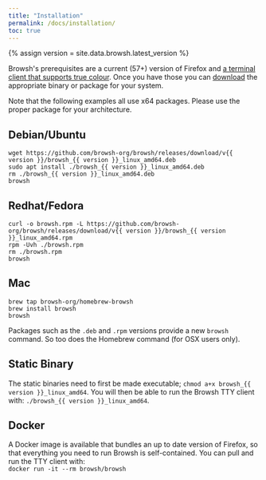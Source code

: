 ```yaml
---
title: "Installation"
permalink: /docs/installation/
toc: true
---
```


{% assign version = site.data.browsh.latest_version %}

Browsh's prerequisites are a current (57+) version of Firefox and [a terminal client that supports true colour](https://gist.github.com/XVilka/8346728). Once you have those you can [download](/downloads/) the appropriate binary or package for your system.

Note that the following examples all use x64 packages. Please use the proper package for your architecture.

## Debian/Ubuntu
```
wget https://github.com/browsh-org/browsh/releases/download/v{{ version }}/browsh_{{ version }}_linux_amd64.deb
sudo apt install ./browsh_{{ version }}_linux_amd64.deb
rm ./browsh_{{ version }}_linux_amd64.deb
browsh
```

## Redhat/Fedora
```
curl -o browsh.rpm -L https://github.com/browsh-org/browsh/releases/download/v{{ version }}/browsh_{{ version }}_linux_amd64.rpm
rpm -Uvh ./browsh.rpm
rm ./browsh.rpm
browsh
```

## Mac
```
brew tap browsh-org/homebrew-browsh
brew install browsh
browsh
```

Packages such as the `.deb` and `.rpm` versions provide a new `browsh` command.
So too does the Homebrew command (for OSX users only).

## Static Binary

The static binaries need to first be made executable; `chmod a+x browsh_{{ version }}_linux_amd64`. You will then be able to run the Browsh TTY client with: `./browsh_{{ version }}_linux_amd64`.

## Docker

A Docker image is available that bundles an up to date version of Firefox, so that everything you need to run Browsh is self-contained. You can pull and run the TTY client with:    
`docker run -it --rm browsh/browsh`
